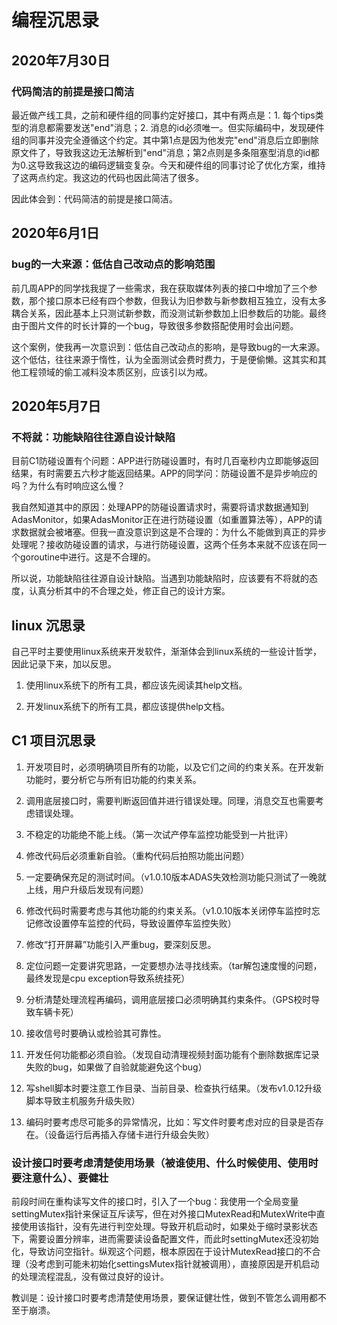 # 编程沉思录

## 2020年7月30日

### 代码简洁的前提是接口简洁

最近做产线工具，之前和硬件组的同事约定好接口，其中有两点是：1. 每个tips类型的消息都需要发送"end"消息；2. 消息的id必须唯一。但实际编码中，发现硬件组的同事并没完全遵循这个约定。其中第1点是因为他发完"end"消息后立即删除原文件了，导致我这边无法解析到"end"消息；第2点则是多条阻塞型消息的id都为0.这导致我这边的编码逻辑变复杂。今天和硬件组的同事讨论了优化方案，维持了这两点约定。我这边的代码也因此简洁了很多。

因此体会到：代码简洁的前提是接口简洁。

## 2020年6月1日

### bug的一大来源：低估自己改动点的影响范围

前几周APP的同学找我提了一些需求，我在获取媒体列表的接口中增加了三个参数，那个接口原本已经有四个参数，但我认为旧参数与新参数相互独立，没有太多耦合关系，因此基本上只测试新参数，而没测试新参数加上旧参数后的功能。最终由于图片文件的时长计算的一个bug，导致很多参数搭配使用时会出问题。

这个案例，使我再一次意识到：低估自己改动点的影响，是导致bug的一大来源。这个低估，往往来源于惰性，认为全面测试会费时费力，于是便偷懒。这其实和其他工程领域的偷工减料没本质区别，应该引以为戒。

## 2020年5月7日

### 不将就：功能缺陷往往源自设计缺陷

目前C1防碰设置有个问题：APP进行防碰设置时，有时几百毫秒内立即能够返回结果，有时需要五六秒才能返回结果。APP的同学问：防碰设置不是异步响应的吗？为什么有时响应这么慢？

我自然知道其中的原因：处理APP的防碰设置请求时，需要将请求数据通知到AdasMonitor，如果AdasMonitor正在进行防碰设置（如重置算法等），APP的请求数据就会被堵塞。但我一直没意识到这是不合理的：为什么不能做到真正的异步处理呢？接收防碰设置的请求，与进行防碰设置，这两个任务本来就不应该在同一个goroutine中进行。这是不合理的。

所以说，功能缺陷往往源自设计缺陷。当遇到功能缺陷时，应该要有不将就的态度，认真分析其中的不合理之处，修正自己的设计方案。

## linux 沉思录

自己平时主要使用linux系统来开发软件，渐渐体会到linux系统的一些设计哲学，因此记录下来，加以反思。

1. 使用linux系统下的所有工具，都应该先阅读其help文档。

2. 开发linux系统下的所有工具，都应该提供help文档。

## C1 项目沉思录

1. 开发项目时，必须明确项目所有的功能，以及它们之间的约束关系。在开发新功能时，要分析它与所有旧功能的约束关系。

2. 调用底层接口时，需要判断返回值并进行错误处理。同理，消息交互也需要考虑错误处理。

3. 不稳定的功能绝不能上线。（第一次试产停车监控功能受到一片批评）

4. 修改代码后必须重新自验。（重构代码后拍照功能出问题）

5. 一定要确保充足的测试时间。（v1.0.10版本ADAS失效检测功能只测试了一晚就上线，用户升级后发现有问题）

6. 修改代码时需要考虑与其他功能的约束关系。（v1.0.10版本关闭停车监控时忘记修改设置停车监控的代码，导致设置停车监控失败）

7. 修改“打开屏幕”功能引入严重bug，要深刻反思。

8. 定位问题一定要讲究思路，一定要想办法寻找线索。（tar解包速度慢的问题，最终发现是cpu exception导致系统挂死）

9. 分析清楚处理流程再编码，调用底层接口必须明确其约束条件。（GPS校时导致车辆卡死）

10. 接收信号时要确认或检验其可靠性。

11. 开发任何功能都必须自验。（发现自动清理视频封面功能有个删除数据库记录失败的bug，如果做了自验就能避免这个bug）

12. 写shell脚本时要注意工作目录、当前目录、检查执行结果。（发布v1.0.12升级脚本导致主机服务升级失败）

13. 编码时要考虑尽可能多的异常情况，比如：写文件时要考虑对应的目录是否存在。（设备运行后再插入存储卡进行升级会失败）

### 设计接口时要考虑清楚使用场景（被谁使用、什么时候使用、使用时要注意什么）、要健壮

前段时间在重构读写文件的接口时，引入了一个bug：我使用一个全局变量settingMutex指针来保证互斥读写，但在对外接口MutexRead和MutexWrite中直接使用该指针，没有先进行判空处理。导致开机启动时，如果处于缩时录影状态下，需要设置分辨率，进而需要读设备配置文件，而此时settingMutex还没初始化，导致访问空指针。纵观这个问题，根本原因在于设计MutexRead接口的不合理（没考虑到可能未初始化settingsMutex指针就被调用），直接原因是开机启动的处理流程混乱，没有做过良好的设计。

教训是：设计接口时要考虑清楚使用场景，要保证健壮性，做到不管怎么调用都不至于崩溃。

